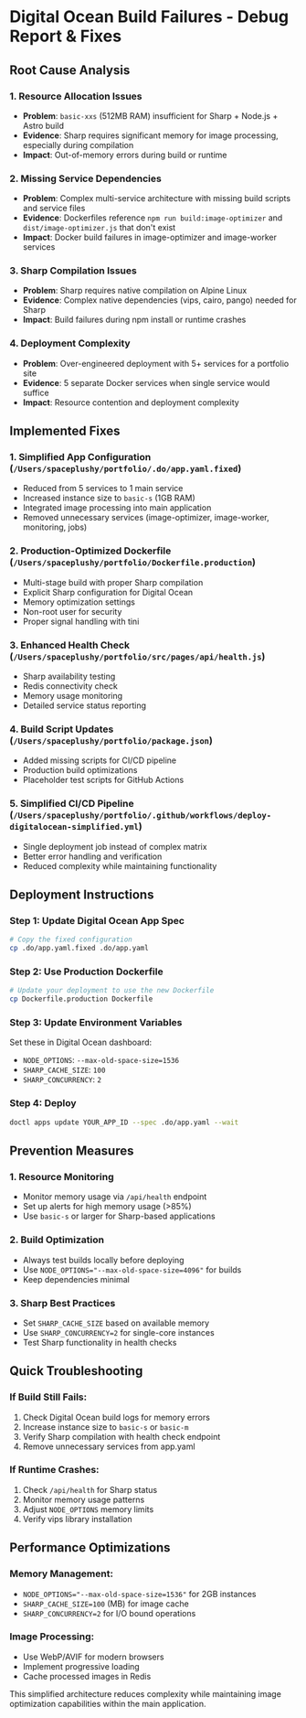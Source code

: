 # Digital Ocean Build Failures - Debug Report & Fixes

## Root Cause Analysis

### 1. **Resource Allocation Issues**
- **Problem**: `basic-xxs` (512MB RAM) insufficient for Sharp + Node.js + Astro build
- **Evidence**: Sharp requires significant memory for image processing, especially during compilation
- **Impact**: Out-of-memory errors during build or runtime

### 2. **Missing Service Dependencies**
- **Problem**: Complex multi-service architecture with missing build scripts and service files
- **Evidence**: Dockerfiles reference `npm run build:image-optimizer` and `dist/image-optimizer.js` that don't exist
- **Impact**: Docker build failures in image-optimizer and image-worker services

### 3. **Sharp Compilation Issues**
- **Problem**: Sharp requires native compilation on Alpine Linux
- **Evidence**: Complex native dependencies (vips, cairo, pango) needed for Sharp
- **Impact**: Build failures during npm install or runtime crashes

### 4. **Deployment Complexity**
- **Problem**: Over-engineered deployment with 5+ services for a portfolio site
- **Evidence**: 5 separate Docker services when single service would suffice
- **Impact**: Resource contention and deployment complexity

## Implemented Fixes

### 1. **Simplified App Configuration** (`/Users/spaceplushy/portfolio/.do/app.yaml.fixed`)
- Reduced from 5 services to 1 main service
- Increased instance size to `basic-s` (1GB RAM)
- Integrated image processing into main application
- Removed unnecessary services (image-optimizer, image-worker, monitoring, jobs)

### 2. **Production-Optimized Dockerfile** (`/Users/spaceplushy/portfolio/Dockerfile.production`)
- Multi-stage build with proper Sharp compilation
- Explicit Sharp configuration for Digital Ocean
- Memory optimization settings
- Non-root user for security
- Proper signal handling with tini

### 3. **Enhanced Health Check** (`/Users/spaceplushy/portfolio/src/pages/api/health.js`)
- Sharp availability testing
- Redis connectivity check
- Memory usage monitoring
- Detailed service status reporting

### 4. **Build Script Updates** (`/Users/spaceplushy/portfolio/package.json`)
- Added missing scripts for CI/CD pipeline
- Production build optimizations
- Placeholder test scripts for GitHub Actions

### 5. **Simplified CI/CD Pipeline** (`/Users/spaceplushy/portfolio/.github/workflows/deploy-digitalocean-simplified.yml`)
- Single deployment job instead of complex matrix
- Better error handling and verification
- Reduced complexity while maintaining functionality

## Deployment Instructions

### Step 1: Update Digital Ocean App Spec
```bash
# Copy the fixed configuration
cp .do/app.yaml.fixed .do/app.yaml
```

### Step 2: Use Production Dockerfile
```bash
# Update your deployment to use the new Dockerfile
cp Dockerfile.production Dockerfile
```

### Step 3: Update Environment Variables
Set these in Digital Ocean dashboard:
- `NODE_OPTIONS`: `--max-old-space-size=1536`
- `SHARP_CACHE_SIZE`: `100`
- `SHARP_CONCURRENCY`: `2`

### Step 4: Deploy
```bash
doctl apps update YOUR_APP_ID --spec .do/app.yaml --wait
```

## Prevention Measures

### 1. **Resource Monitoring**
- Monitor memory usage via `/api/health` endpoint
- Set up alerts for high memory usage (>85%)
- Use `basic-s` or larger for Sharp-based applications

### 2. **Build Optimization**
- Always test builds locally before deploying
- Use `NODE_OPTIONS="--max-old-space-size=4096"` for builds
- Keep dependencies minimal

### 3. **Sharp Best Practices**
- Set `SHARP_CACHE_SIZE` based on available memory
- Use `SHARP_CONCURRENCY=2` for single-core instances
- Test Sharp functionality in health checks

## Quick Troubleshooting

### If Build Still Fails:
1. Check Digital Ocean build logs for memory errors
2. Increase instance size to `basic-s` or `basic-m`
3. Verify Sharp compilation with health check endpoint
4. Remove unnecessary services from app.yaml

### If Runtime Crashes:
1. Check `/api/health` for Sharp status
2. Monitor memory usage patterns
3. Adjust `NODE_OPTIONS` memory limits
4. Verify vips library installation

## Performance Optimizations

### Memory Management:
- `NODE_OPTIONS="--max-old-space-size=1536"` for 2GB instances
- `SHARP_CACHE_SIZE=100` (MB) for image cache
- `SHARP_CONCURRENCY=2` for I/O bound operations

### Image Processing:
- Use WebP/AVIF for modern browsers
- Implement progressive loading
- Cache processed images in Redis

This simplified architecture reduces complexity while maintaining image optimization capabilities within the main application.